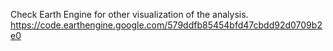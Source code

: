 Check Earth Engine for other visualization of the analysis.
https://code.earthengine.google.com/579ddfb85454bfd47cbdd92d0709b2e0
